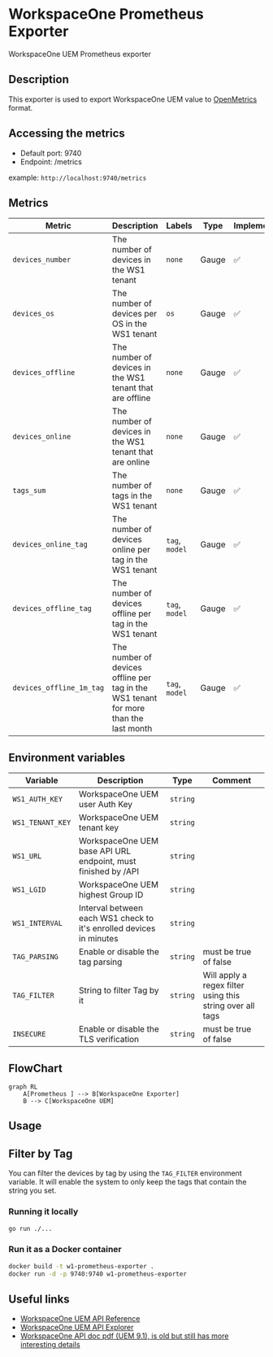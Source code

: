 # WorkspaceOne Prometheus Exporter

WorkspaceOne UEM Prometheus exporter

## Description

This exporter is used to export WorkspaceOne UEM value to [OpenMetrics](https://openmetrics.io/) format.

## Accessing the metrics

- Default port: 9740
- Endpoint: /metrics

example: `http://localhost:9740/metrics`

## Metrics

| Metric | Description | Labels | Type | Implemented |
| ------ | ----------- | ------ | ---- | ----------- |
| `devices_number` | The number of devices in the WS1 tenant | `none` | Gauge | ✅ |
| `devices_os` | The number of devices per OS in the WS1 tenant | `os` | Gauge | ✅ |
| `devices_offline` | The number of devices in the WS1 tenant that are offline | `none` | Gauge | ✅ |
| `devices_online` | The number of devices in the WS1 tenant that are online| `none` | Gauge | ✅ |
| `tags_sum`| The number of tags in the WS1 tenant | `none` | Gauge | ✅ |
| `devices_online_tag`| The number of devices online per tag in the WS1 tenant| `tag`, `model` | Gauge | ✅ |
| `devices_offline_tag`| The number of devices offline per tag in the WS1 tenant | `tag`, `model` | Gauge | ✅ |
| `devices_offline_1m_tag` | The number of devices offline per tag in the WS1 tenant for more than the last month | `tag`, `model` | Gauge | ✅ |

## Environment variables

| Variable | Description | Type | Comment |
| -------- | ----------- | ---- | ------- |
| `WS1_AUTH_KEY` | WorkspaceOne UEM user Auth Key | `string`| |
| `WS1_TENANT_KEY` | WorkspaceOne UEM tenant key | `string`| |
| `WS1_URL` | WorkspaceOne UEM base API URL endpoint, must finished by /API | `string`| |
| `WS1_LGID` | WorkspaceOne UEM highest Group ID | `string`| |
| `WS1_INTERVAL` | Interval between each WS1 check to it's enrolled devices in minutes | `string`| |
| `TAG_PARSING` | Enable or disable the tag parsing | `string`| must be true of false |
| `TAG_FILTER` | String to filter Tag by it | `string`| Will apply a regex filter using this string over all tags |
| `INSECURE` | Enable or disable the TLS verification | `string`| must be true of false |

## FlowChart

```mermaid
graph RL
    A[Prometheus ] --> B[WorkspaceOne Exporter]
    B --> C[WorkspaceOne UEM]
```

## Usage

## Filter by Tag

You can filter the devices by tag by using the `TAG_FILTER` environment variable.
It will enable the system to only keep the tags that contain the string you set.


### Running it locally

```bash
go run ./...
```

### Run it as a Docker container

```bash
docker build -t w1-prometheus-exporter .
docker run -d -p 9740:9740 w1-prometheus-exporter
```

## Useful links

- [WorkspaceOne UEM API Reference](https://docs.vmware.com/en/VMware-Workspace-ONE-UEM/services/UEM_ConsoleBasics/GUID-BF20C949-5065-4DCF-889D-1E0151016B5A.html)
- [WorkspaceOne UEM API Explorer](https://as1506.awmdm.com/api/help/)
- [WorkspaceOne API doc pdf (UEM 9.1), is old but still has more interesting details](./doc/VMware%20AirWatch%20REST%20API%20v9_1.pdf)
